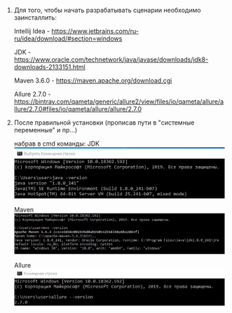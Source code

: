 
1) Для того, чтобы начать разрабатывать сценарии необходимо заинсталлить:

    Intellij Idea - 
    https://www.jetbrains.com/ru-ru/idea/download/#section=windows
    
    JDK - 
    https://www.oracle.com/technetwork/java/javase/downloads/jdk8-downloads-2133151.html
    
    Maven 3.6.0 - 
    https://maven.apache.org/download.cgi
    
    Allure 2.7.0 - 
    https://bintray.com/qameta/generic/allure2/view/files/io/qameta/allure/allure/2.7.0#files/io/qameta/allure/allure/2.7.0
    
    
2) После правильной установки (прописав пути в "системные переменные" и пр...)

    набрав в cmd команды: 
    JDK
    ![Image alt](https://github.com/Fanbir/BDD_workshop/blob/master/screen/java.jpg)
    
    Maven
    ![Image alt](https://github.com/Fanbir/BDD_workshop/blob/master/screen/maven.jpg)
    
    Allure
    ![Image alt](https://github.com/Fanbir/BDD_workshop/blob/master/screen/allure.jpg)

 
